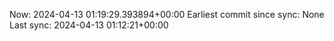 Now: 2024-04-13 01:19:29.393894+00:00 Earliest commit since sync: None Last sync: 2024-04-13 01:12:21+00:00
